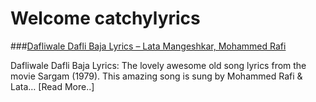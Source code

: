# Welcome catchylyrics

###[Dafliwale Dafli Baja Lyrics – Lata Mangeshkar, Mohammed Rafi](http://catchylyrics.net/2017/04/dafliwale-dafli-baja-lyrics/)


Dafliwale Dafli Baja Lyrics: The lovely awesome old song lyrics from the movie Sargam (1979).
This amazing song is sung by Mohammed Rafi & Lata… [Read More..]
